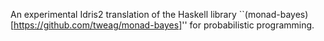 An experimental Idris2 translation of the Haskell library ``(monad-bayes)[https://github.com/tweag/monad-bayes]'' for probabilistic programming.